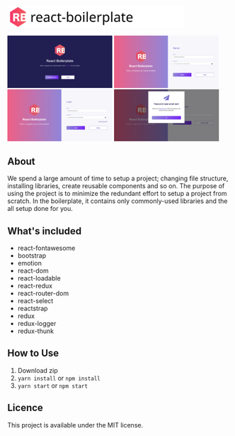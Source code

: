 
<img src='https://github.com/WataruMaeda/react-boilerplate/blob/master/readme.assets/banner.svg' width='400'> 

<img src='https://github.com/WataruMaeda/react-boilerplate/blob/master/readme.assets/ss1.png' width='47%'> <img src='https://github.com/WataruMaeda/react-boilerplate/blob/master/readme.assets/ss2.png' width='47%'> <img src='https://github.com/WataruMaeda/react-boilerplate/blob/master/readme.assets/ss3.png' width='47%'> <img src='https://github.com/WataruMaeda/react-boilerplate/blob/master/readme.assets/ss4.png' width='47%'> 

## About

We spend a large amount of time to setup a project; changing file structure, installing libraries, create reusable components and so on. The purpose of using the project is to minimize the redundant effort to setup a project from scratch. In the boilerplate, it contains only commonly-used libraries and the all setup done for you. 

## What's included

- react-fontawesome
- bootstrap
- emotion
- react-dom
- react-loadable
- react-redux
- react-router-dom
- react-select
- reactstrap
- redux
- redux-logger
- redux-thunk

## How to Use

1. Download zip
2. `yarn install` or `npm install`
3. `yarn start` or `npm start`

## Licence

This project is available under the MIT license. 
